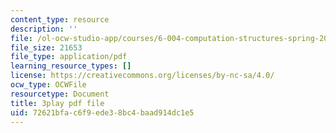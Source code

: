 ```yaml
---
content_type: resource
description: ''
file: /ol-ocw-studio-app/courses/6-004-computation-structures-spring-2017/72621bfac6f9ede38bc4baad914dc1e5_e8eEyYmLx98.pdf
file_size: 21653
file_type: application/pdf
learning_resource_types: []
license: https://creativecommons.org/licenses/by-nc-sa/4.0/
ocw_type: OCWFile
resourcetype: Document
title: 3play pdf file
uid: 72621bfa-c6f9-ede3-8bc4-baad914dc1e5
---
```

